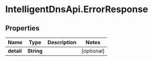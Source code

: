 # IntelligentDnsApi.ErrorResponse

## Properties

Name | Type | Description | Notes
------------ | ------------- | ------------- | -------------
**detail** | **String** |  | [optional] 


